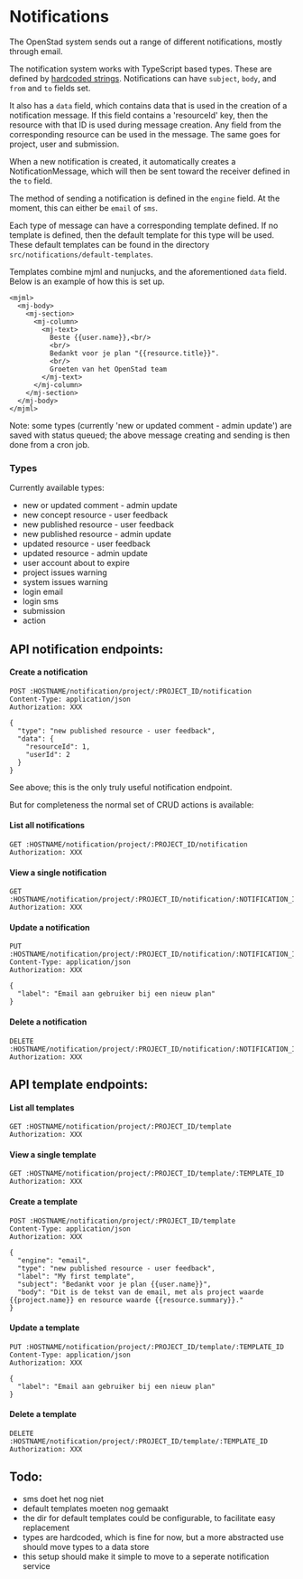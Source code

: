 # Notifications

The OpenStad system sends out a range of different notifications, mostly through email.

The notification system works with TypeScript based types. These are defined by [hardcoded strings](#types).
Notifications can have `subject`, `body`, and `from` and `to` fields set.

It also has a `data` field, which contains data that is used in the creation of a notification message. If this field contains a 'resourceId' key, then the resource with that ID is used during message creation. Any field from the corresponding resource can be used in the message. The same goes for project, user and submission.

When a new notification is created, it automatically creates a NotificationMessage, which will then be sent toward the receiver defined in the `to` field.

The method of sending a notification is defined in the `engine` field. At the moment, this can either be `email` of `sms`.

Each type of message can have a corresponding template defined. If no template is defined, then the default template for this type will be used. These default templates can be found in the directory `src/notifications/default-templates`.

Templates combine mjml and nunjucks, and the aforementioned `data` field. Below is an example of how this is set up.

```
<mjml>
  <mj-body>
    <mj-section>
      <mj-column>
        <mj-text>
          Beste {{user.name}},<br/>
          <br/>
          Bedankt voor je plan "{{resource.title}}".
          <br/>
          Groeten van het OpenStad team
        </mj-text>
      </mj-column>
    </mj-section>
  </mj-body>
</mjml>
```

Note: some types (currently 'new or updated comment - admin update') are saved with status queued; the above message creating and sending is then done from a cron job.

### Types

Currently available types:
- new or updated comment - admin update
- new concept resource - user feedback
- new published resource - user feedback
- new published resource - admin update
- updated resource - user feedback
- updated resource - admin update
- user account about to expire
- project issues warning
- system issues warning
- login email
- login sms
- submission
- action

## API notification endpoints:

#### Create a notification
```
POST :HOSTNAME/notification/project/:PROJECT_ID/notification
Content-Type: application/json
Authorization: XXX

{
  "type": "new published resource - user feedback",
  "data": {
    "resourceId": 1,
    "userId": 2
  }
}
```

See above; this is the only truly useful notification endpoint.

But for completeness the normal set of CRUD actions is available:

#### List all notifications
```
GET :HOSTNAME/notification/project/:PROJECT_ID/notification
Authorization: XXX
```

#### View a single notification
```
GET :HOSTNAME/notification/project/:PROJECT_ID/notification/:NOTIFICATION_ID
Authorization: XXX
```

#### Update a notification
```
PUT :HOSTNAME/notification/project/:PROJECT_ID/notification/:NOTIFICATION_ID
Content-Type: application/json
Authorization: XXX

{
  "label": "Email aan gebruiker bij een nieuw plan"
}

```

#### Delete a notification
```
DELETE :HOSTNAME/notification/project/:PROJECT_ID/notification/:NOTIFICATION_ID
Authorization: XXX
```




## API template endpoints:

#### List all templates
```
GET :HOSTNAME/notification/project/:PROJECT_ID/template
Authorization: XXX
```

#### View a single template
```
GET :HOSTNAME/notification/project/:PROJECT_ID/template/:TEMPLATE_ID
Authorization: XXX
```

#### Create a template
```
POST :HOSTNAME/notification/project/:PROJECT_ID/template
Content-Type: application/json
Authorization: XXX

{
  "engine": "email",
  "type": "new published resource - user feedback",
  "label": "My first template",
  "subject": "Bedankt voor je plan {{user.name}}",
  "body": "Dit is de tekst van de email, met als project waarde {{project.name}} en resource waarde {{resource.summary}}."
}
```

#### Update a template
```
PUT :HOSTNAME/notification/project/:PROJECT_ID/template/:TEMPLATE_ID
Content-Type: application/json
Authorization: XXX

{
  "label": "Email aan gebruiker bij een nieuw plan"
}

```

#### Delete a template
```
DELETE :HOSTNAME/notification/project/:PROJECT_ID/template/:TEMPLATE_ID
Authorization: XXX
```

## Todo:
- sms doet het nog niet
- default templates moeten nog gemaakt
- the dir for default templates could be configurable, to facilitate easy replacement
- types are hardcoded, which is fine for now, but a more abstracted use should move types to a data store
- this setup should make it simple to move to a seperate notification service
